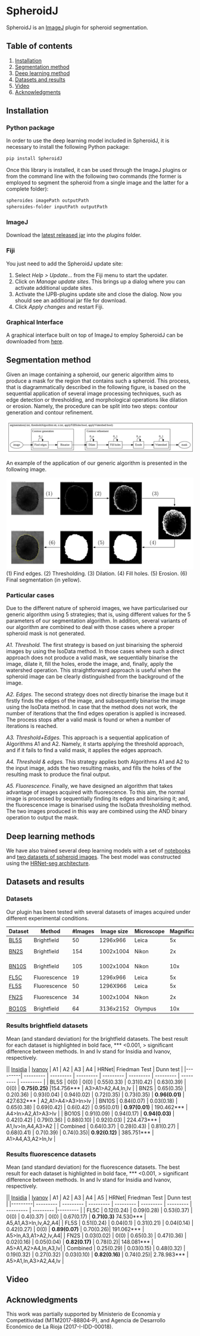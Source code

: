 # SpheroidJ

SpheroidJ is an [ImageJ](http://imagej.net/Welcome) plugin for spheroid segmentation. 

## Table of contents

1. [Installation](#installation)
2. [Segmentation method](#segmentation-method)
3. [Deep learning method](#deep-learning-method)
4. [Datasets and results](#datasets-and-results)
5. [Video](#video)
6. [Acknowledgments](#Acknowledgments)

## Installation

### Python package

In order to use the deep learning model included in SpheroidJ, it is necessary to install the following Python package:

```bash
pip install SpheroidJ
```

Once this library is installed, it can be used through the ImageJ plugins or from the command line with the following two commands (the former is employed to segment the spheroid from a single image and the latter for a complete folder):

```bash
spheroides imagePath outputPath
spheroides-folder inputPath outputPath
```

### ImageJ

Download the [latest released jar](https://github.com/joheras/SpheroidJ/releases) into the _plugins_ folder.

### Fiji

You just need to add the SpheroidJ update site:

1. Select _Help > Update..._ from the Fiji menu to start the updater.
2. Click on _Manage update sites_. This brings up a dialog where you can activate additional update sites.
3. Activate the IJPB-plugins update site and close the dialog. Now you should see an additional jar file for download.
4. Click _Apply changes_ and restart Fiji.

### Graphical Interface

A graphical interface built on top of ImageJ to employ SpheroidJ can be downloaded from [here](https://github.com/Wioland/Esferoides-master/).

## Segmentation method

Given an image containing a spheroid, our generic algorithm aims to produce a mask for the region that contains such a spheroid. This process, that is diagrammatically described in the following figure, is based on the sequential application of several image processing techniques, such as edge detection or thresholding, and morphological operations like dilation or erosion. Namely, the procedure can be split into two steps: contour generation and contour refinement.

![Method](general2.png)


An example of the application of our generic algorithm is presented in the following image.

![Method](example.png)
(1) Find edges. (2) Thresholding. (3) Dilation. (4) Fill holes. (5) Erosion. (6) Final segmentation (in yellow).

### Particular cases

Due to the different nature of spheroid images, we have particularised our generic algorithm using 5 strategies; that is, using different values for the 5 parameters of our segmentation algorithm. In addition, several variants of our algorithm are combined to deal with those cases where a proper spheroid mask is not generated.

*A1. Threshold.* The first strategy is based on just binarising the spheroid images by using the IsoData method. In those cases where such a direct approach does not produce a valid mask, we sequentially binarise the image, dilate it, fill the holes, erode the image, and, finally, apply the watershed operation. This straightforward approach is useful when the spheroid image can be clearly distinguished from the background of the image.  

*A2. Edges.* The second strategy does not directly binarise the image but it firstly finds the edges of the image, and subsequently binarise the image using the IsoData method. In case that the method does not work, the number of iterations that the find edges operation is applied is increased. The process stops after a valid mask is found or when a number of iterations is reached.  

*A3. Threshold+Edges.* This approach is a sequential application of Algorithms A1 and A2. Namely, it starts applying the threshold approach, and if it fails to find a valid mask, it applies the edges approach. 

*A4. Threshold \& edges.* This strategy applies both Algorithms A1 and A2 to the input image, adds the two resulting masks, and fills the holes of the resulting mask to produce the final output.  

*A5. Fluorescence.* Finally, we have designed an algorithm that takes advantage of images acquired with fluorescence. To this aim, the normal image is processed by sequentially finding its edges and binarising it; and, the fluorescence image is binarised using the IsoData thresholding method. The two images produced in this way are combined using the AND binary operation to output the mask. 

## Deep learning methods

We have also trained several deep learning models with a set of [notebooks]() and [two datasets of spheroid images](). The best model was constructed using the [HRNet-seg architecture](https://arxiv.org/pdf/1908.07919.pdf).

## Datasets and results

### Datasets

Our plugin has been tested with several datasets of images acquired under different experimental conditions. 

| Dataset | Method | #Images  |  Image size | Microscope | Magnification | Format | Type | Culture |
|--------|--------|--------|--------|--------|--------|--------|--------|--------|
| [BL5S](https://github.com/joheras/SpheroidJ/releases/download/Datasets/BL5S.zip) | Brightfield | 50 | 1296x966 | Leica | 5x | TIFF | RGB | Suspension | 
| [BN2S](https://github.com/joheras/SpheroidJ/releases/download/Datasets/BN2S.zip) | Brightfield | 154 | 1002x1004 | Nikon | 2x | ND2 | Gray 16bits | Suspension | 
| [BN10S](https://github.com/joheras/SpheroidJ/releases/download/Datasets/BN10S.zip) | Brightfield | 105 | 1002x1004 | Nikon | 10x | ND2 | Gray 16bits | Suspension | 
| [FL5C](https://github.com/joheras/SpheroidJ/releases/download/Datasets/FL5C.zip) | Fluorescence | 19 | 1296x966  | Leica | 5x | TIFF | RGB | Collagen | 
| [FL5S](https://github.com/joheras/SpheroidJ/releases/download/Datasets/FL5S.zip) | Fluorescence | 50 | 1296X966 | Leica | 5x | TIFF | RGB | Suspension | 
| [FN2S](https://github.com/joheras/SpheroidJ/releases/download/Datasets/FN2S.zip) | Fluorescence | 34 | 1002x1004 | Nikon | 2x | ND2 | Gray 16bits | Suspension  |
| [BO10S](http://imagej.1557.x6.nabble.com/A-macro-for-automated-spheroid-size-analysis-td5009205.html) | Brightfield | 64 | 3136x2152 | Olympus | 10x | JPG | RGB | Suspension |

### Results brightfield datasets

Mean (and standard deviation) for the brightfield datasets. The best result for each dataset is highlighted in bold face, *** <0.001, > significant difference between methods. In and Iv stand for Insidia and Ivanov, respectively.

|| [Insidia](https://doi.org/10.1002/biot.201700140) | [Ivanov](http://dx.doi.org/10.1371/journal.pone.0103817) | A1 | A2 | A3 | A4 | HRNet| Friedman Test | Dunn test | 
|---------| --------- | --------- | --------- | --------- | --------- | --------- | --------- | --------- |
| BL5S | 0(0) | 0(0) | 0.55(0.33) | 0.31(0.42) |  0.63(0.39) | 0(0) | **0.75(0.25)** |154.756*** | A3>A1>A2,A4,In,Iv | 
| BN2S | 0.65(0.35) | 0.2(0.36) | 0.93(0.04) | 0.94(0.02) | 0.72(0.35) | 0.73(0.35) | **0.96(0.01)** | 427.632***  | A2,A1>A4>A3>In>Iv |
| BN10S | 0.84(0.07) | 0.03(0.18) | 0.65(0.38) | 0.69(0.42) | 0.6(0.42) | 0.95(0.01) | **0.97(0.01)** |  190.462*** | A4>In>A2,A1>A3>Iv |
| BO10S | 0.91(0.09) | 0.94(0.17) |  **0.94(0.03)** | 0.42(0.42) | 0.79(0.36) | 0.88(0.10) | 0.92(0.03) | 224.473*** | A1,Iv>In,A4,A3>A2 | 
| Combined | 0.64(0.37) | 0.28(0.43) |  0.81(0.27) | 0.68(0.41) | 0.7(0.39) | 0.74(0.35)| **0.92(0.12)**  | 385.751*** | A1>A4,A3,A2>In,Iv |

### Results fluorescence datasets

Mean (and standard deviation) for the fluorescence datasets. The best result for each dataset is highlighted in bold face, *** <0.001, > significant difference between methods. In and Iv stand for Insidia and Ivanov, respectively.

|| [Insidia](https://doi.org/10.1002/biot.201700140) | [Ivanov](http://dx.doi.org/10.1371/journal.pone.0103817) | A1 | A2 | A3 | A4 | A5 | HRNet| Friedman Test | Dunn test | 
|---------| --------- | --------- | --------- | --------- | --------- | --------- | --------- | --------- |--------- |
| FL5C  |  0.12(0.24)  |  0.09(0.28)  |  0.53(0.37)  |  0(0)  |  0.4(0.37)  |  0(0)  |  0.67(0.17) | **0.71(0.3)**  74.530***  | A5,A1,A3>In,Iv,A2,A4|
| FL5S  |  0.51(0.24)  |  0.04(0.1)  |  0.31(0.21)  |  0.04(0.14)  |  0.42(0.27)  |  0(0)  |  **0.89(0.07)** | 0.70(0.26)| 191.062***  |  A5>In,A3,A1>A2,Iv,A4|
| FN2S  |  0.03(0.02)  |  0(0)  |  0.65(0.3)  |  0.47(0.36)  |  0.02(0.16)  |  0.05(0.04)  |  **0.82(0.17)** | 0.78(0.2)| 148.081*** |  A5>A1,A2>A4,In,A3,Iv|
| Combined  |  0.25(0.29)  |  0.03(0.15)  |  0.48(0.32)  |  0.19(0.32)  |  0.27(0.32)  |  0.03(0.10)  |  **0.82(0.16)** | 0.74(0.25)| 2.78.983***  | A5>A1,In,A3>A2,A4,Iv |

## Video

## Acknowledgments 

This work was partially supported by Ministerio de Economía y Competitividad (MTM2017-88804-P), and Agencia de Desarrollo Económico de La Rioja (2017-I-IDD-00018).
